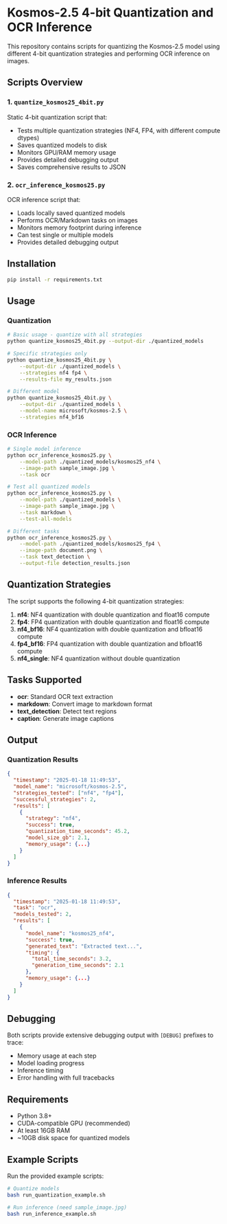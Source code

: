 # Kosmos-2.5 4-bit Quantization and OCR Inference

This repository contains scripts for quantizing the Kosmos-2.5 model using different 4-bit quantization strategies and performing OCR inference on images.

## Scripts Overview

### 1. `quantize_kosmos25_4bit.py`
Static 4-bit quantization script that:
- Tests multiple quantization strategies (NF4, FP4, with different compute dtypes)
- Saves quantized models to disk
- Monitors GPU/RAM memory usage
- Provides detailed debugging output
- Saves comprehensive results to JSON

### 2. `ocr_inference_kosmos25.py`
OCR inference script that:
- Loads locally saved quantized models
- Performs OCR/Markdown tasks on images
- Monitors memory footprint during inference
- Can test single or multiple models
- Provides detailed debugging output

## Installation

```bash
pip install -r requirements.txt
```

## Usage

### Quantization

```bash
# Basic usage - quantize with all strategies
python quantize_kosmos25_4bit.py --output-dir ./quantized_models

# Specific strategies only
python quantize_kosmos25_4bit.py \
    --output-dir ./quantized_models \
    --strategies nf4 fp4 \
    --results-file my_results.json

# Different model
python quantize_kosmos25_4bit.py \
    --output-dir ./quantized_models \
    --model-name microsoft/kosmos-2.5 \
    --strategies nf4_bf16
```

### OCR Inference

```bash
# Single model inference
python ocr_inference_kosmos25.py \
    --model-path ./quantized_models/kosmos25_nf4 \
    --image-path sample_image.jpg \
    --task ocr

# Test all quantized models
python ocr_inference_kosmos25.py \
    --model-path ./quantized_models \
    --image-path sample_image.jpg \
    --task markdown \
    --test-all-models

# Different tasks
python ocr_inference_kosmos25.py \
    --model-path ./quantized_models/kosmos25_fp4 \
    --image-path document.png \
    --task text_detection \
    --output-file detection_results.json
```

## Quantization Strategies

The script supports the following 4-bit quantization strategies:

1. **nf4**: NF4 quantization with double quantization and float16 compute
2. **fp4**: FP4 quantization with double quantization and float16 compute  
3. **nf4_bf16**: NF4 quantization with double quantization and bfloat16 compute
4. **fp4_bf16**: FP4 quantization with double quantization and bfloat16 compute
5. **nf4_single**: NF4 quantization without double quantization

## Tasks Supported

- **ocr**: Standard OCR text extraction
- **markdown**: Convert image to markdown format
- **text_detection**: Detect text regions
- **caption**: Generate image captions

## Output

### Quantization Results
```json
{
  "timestamp": "2025-01-18 11:49:53",
  "model_name": "microsoft/kosmos-2.5",
  "strategies_tested": ["nf4", "fp4"],
  "successful_strategies": 2,
  "results": [
    {
      "strategy": "nf4",
      "success": true,
      "quantization_time_seconds": 45.2,
      "model_size_gb": 2.1,
      "memory_usage": {...}
    }
  ]
}
```

### Inference Results
```json
{
  "timestamp": "2025-01-18 11:49:53", 
  "task": "ocr",
  "models_tested": 2,
  "results": [
    {
      "model_name": "kosmos25_nf4",
      "success": true,
      "generated_text": "Extracted text...",
      "timing": {
        "total_time_seconds": 3.2,
        "generation_time_seconds": 2.1
      },
      "memory_usage": {...}
    }
  ]
}
```

## Debugging

Both scripts provide extensive debugging output with `[DEBUG]` prefixes to trace:
- Memory usage at each step
- Model loading progress
- Inference timing
- Error handling with full tracebacks

## Requirements

- Python 3.8+
- CUDA-compatible GPU (recommended)
- At least 16GB RAM
- ~10GB disk space for quantized models

## Example Scripts

Run the provided example scripts:

```bash
# Quantize models
bash run_quantization_example.sh

# Run inference (need sample_image.jpg)
bash run_inference_example.sh
```
